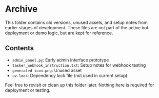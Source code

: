 # Archive

This folder contains old versions, unused assets, and setup notes from earlier stages of development. These files are not part of the active bot deployment or demo logic, but are kept for reference.

## Contents
- `admin_panel.py`: Early admin interface prototype
- `tasker_webhook_instruction.txt`: Setup notes for webhook testing
- `generated-icon.png`: Unused asset
- `uv.lock`: Dependency lock file (not used in current setup)

Feel free to revisit or clean up this folder later. Nothing here is required for deployment or testing.

